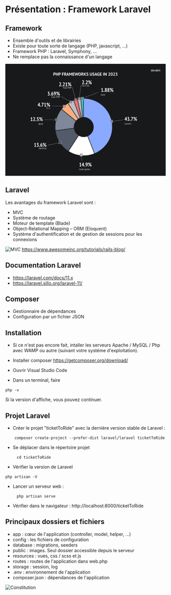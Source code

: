 # Présentation : Framework Laravel

## Framework

- Ensemble d'outils et de librairies
- Existe pour toute sorte de langage (PHP, javascript, …)
- Framework PHP : Laravel, Symphony, ...
- Ne remplace pas la connaissance d'un langage

![Utilisation framework en 2023](/ressources/tutoLaravel/PHP-framework-popularity.webp)

## Laravel

Les avantages du framework Laravel sont :
- MVC
- Système de routage
- Moteur de template (Blade)
- Object-Relational Mapping – ORM (Eloquent)
- Système d'authentification et de gestion de sessions pour les connexions

![MVC](/ressources/tutoLaravel/MVC.png)
https://www.awesomeinc.org/tutorials/rails-blog/


## Documentation Laravel
- <a href="https://laravel.com/docs/11.x" target="_blank">https://laravel.com/docs/11.x</a>
- <a href="https://laravel.sillo.org/laravel-10/" target="_blank">https://laravel.sillo.org/laravel-11/</a>


## Composer
- Gestionnaire de dépendances
- Configuration par un fichier JSON

## Installation
- Si ce n'est pas encore fait, intaller les serveurs Apache / MySQL / Php avec WAMP ou autre (suivant votre système d'exploitation).

- Installer composer
https://getcomposer.org/download/

- Ouvrir Visual Studio Code

- Dans un terminal, faire 
```
php -v
```
Si la version d'affiche, vous pouvez continuer.


## Projet Laravel

- Créer le projet "ticketToRide" avec la dernière version stable de Laravel :
```
	composer create-project --prefer-dist laravel/laravel ticketToRide
```
- Se déplacer dans le répertoire projet
```
	 cd ticketToRide
```
- Vérifier la version de Laravel
```
php artisan -V
```
- Lancer un serveur web :
```
	 php artisan serve
```
- Vérifier dans le navigateur :
	http://localhost:8000/ticketToRide

## Principaux dossiers et fichiers
- app : cœur de l'application (controller, model, helper, …)
- config : les fichiers de configuration
- database : migrations, seeders
- public : images. Seul dossier accessible depuis le serveur
- resources : vues, css / scss et js
- routes : routes de l'application dans web.php
- storage : session, log
- .env : environnement de l'application
- composer.json : dépendances de l'application

![Constitution](/ressources/tutoLaravel/constitution.png)